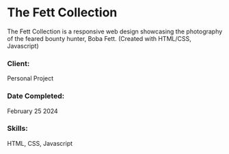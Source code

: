 # The Fett Collection

The Fett Collection is a responsive web design showcasing the photography of the feared bounty hunter, Boba Fett. (Created with HTML/CSS, Javascript)
### Client:

Personal Project

### Date Completed:

February 25 2024

### Skills:

HTML, CSS, Javascript


